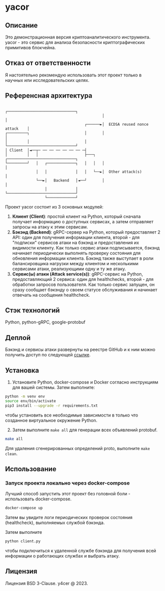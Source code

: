 # yacor

## Описание
Это демонстрационная версия криптоаналитического инструмента. yacor - это
сервис для анализа безопасности криптографических примитивов блокчейна.

## Отказ от ответственности
Я настоятельно рекомендую использовать этот проект только в научных или
исследовательских целях.

## Референсная архитектура
```
                                            ┌───────────────────────────────┐
                                            │                               │
                                    ┌──────►│  ECDSA reused nonce attack    │
┌─────────┐                         │       │                               │
│         │                         │       └───────────────────────────────┘
│ Client  │◄──┬─ ── ── ── ── ── ── ─┤
│         │   │                     ├───┐   ┌───────────────────────────────┐
└─────────┘   │   ┌─────────────┐   │   │   │                               │
              │   │             │   │   └──►│  Other attack(s)              │
              └──►│   Backend   │◄──┘       │                               │
                  │             │           └───────────────────────────────┘
                  └─────────────┘
```
Проект yacor состоит из 3 основных модулей:
1. **Клиент (Client)**: простой клиент на Python, который сначала получает
информацию о доступных сервисах, а затем отправляет запросы на атаку к этим
сервисам.
2. **Бэкэнд (Backend)**: gRPC-сервер на Python, который предоставляет 2 API:
один для получения информации клиента, второй - для "подписки" сервисов атаки
на бэкэнд и предоставления их видимости клиенту. Как только сервис атаки
подписывается, бэкэнд начинает периодически выполнять проверку состояния для
обновления информации клиента. Бэкэнд также выступает в роли балансировщика
нагрузки между клиентом и несколькими сервисами атаки, реализующими одну и ту
же атаку.
3. **Сервис(ы) атаки (Attack service(s))**: gRPC-сервис на Python,
предоставляющий 2 сервиса: один для healthchecks, второй - для обработки
запросов пользователя. Как только сервис запущен, он сразу сообщает бэкэнду о
своем статусе обслуживания и начинает отвечать на сообщения healthcheck.

## Стэк технологий
Python, python-gRPC, google-protobuf

## Деплой
Бэкэнд и сервисы атаки развернуты на реестре GitHub и к ним можно получить
доступ по следующей [ссылке](https://github.com/y4cer?tab=packages&repo_name=yacor).

## Установка
1. Установите Python, docker-compose и Docker согласно инструкциям для вашей
системы. Затем выполните:
```sh
python -m venv env
source env/bin/activate
pip3 install --upgrade -r requirements.txt
```
чтобы установить все необходимые зависимости в только что созданное виртуальное
окружение Python.

2. Затем выполните `make all` для генерации всех объявлений protobuf.
```sh
make all
```

Для удаления сгенерированных определений proto, выполните `make clean`.

## Использование

### Запуск проекта локально через docker-compose
Лучший способ запустить этот проект без головной боли - использовать
docker-compose.
```sh
docker-compose up
```
Затем вы увидите логи периодических проверок состояния (healthcheck),
выполняемых службой бэкэнда.

Затем выполните
```sh
python client.py
```
чтобы подключиться к удаленной службе бэкэнда для получения всей информации о
работающих службах и выбрать атаку.

## Лицензия
Лицензия BSD 3-Clause. y4cer @ 2023.
